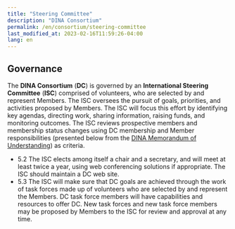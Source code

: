 ```yaml
---
title: "Steering Committee"
description: "DINA Consortium"
permalink: /en/consortium/steering-committee
last_modified_at: 2023-02-16T11:59:26-04:00
lang: en
---
```


Governance
----------

The **DINA Consortium** (**DC**) is governed by an **International Steering Committee** (**ISC**) comprised of volunteers, who are selected by and represent Members. The ISC oversees the pursuit of goals, priorities, and activities proposed by Members. The ISC will focus this effort by identifying key agendas, directing work, sharing information, raising funds, and monitoring outcomes. The ISC reviews prospective members and membership status changes using DC membership and Member responsibilities (presented below from the [DINA Memorandum of Understanding](https://github.com/user-attachments/files/16746934/DINA__MoU.pdf)) as criteria.

- 5.2 The ISC elects among itself a chair and a secretary, and will meet at least twice a year, using web conferencing solutions if appropriate. The ISC should maintain a DC web site.
- 5.3 The ISC will make sure that DC goals are achieved through the work of task forces made up of volunteers who are selected by and represent the Members. DC task force members will have capabilities and resources to offer DC. New task forces and new task force members may be proposed by Members to the ISC for review and approval at any time.
 
